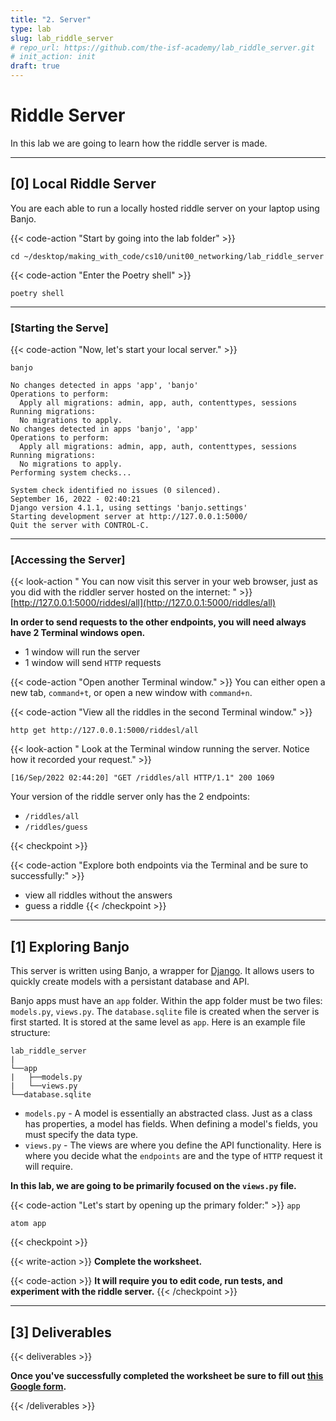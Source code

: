 ```yaml
---
title: "2. Server"
type: lab
slug: lab_riddle_server
# repo_url: https://github.com/the-isf-academy/lab_riddle_server.git
# init_action: init
draft: true
---
```


# Riddle Server

In this lab we are going to learn how the riddle server is made.

---

## [0] Local Riddle Server

You are each able to run a locally hosted riddle server on your laptop using Banjo.

{{< code-action "Start by going into the lab folder" >}}
```shell
cd ~/desktop/making_with_code/cs10/unit00_networking/lab_riddle_server
```

{{< code-action "Enter the Poetry shell" >}}
```shell
poetry shell
```

---

### [Starting the Serve]

{{< code-action "Now, let's start your local server." >}}
```shell
banjo
```
```shell
No changes detected in apps 'app', 'banjo'
Operations to perform:
  Apply all migrations: admin, app, auth, contenttypes, sessions
Running migrations:
  No migrations to apply.
No changes detected in apps 'banjo', 'app'
Operations to perform:
  Apply all migrations: admin, app, auth, contenttypes, sessions
Running migrations:
  No migrations to apply.
Performing system checks...

System check identified no issues (0 silenced).
September 16, 2022 - 02:40:21
Django version 4.1.1, using settings 'banjo.settings'
Starting development server at http://127.0.0.1:5000/
Quit the server with CONTROL-C.
```

---


### [Accessing the Server]

{{< look-action " You can now visit this server in your web browser, just as you did with the riddler server hosted on the internet: " >}} [http://127.0.0.1:5000/riddesl/all](http://127.0.0.1:5000/riddles/all)

**In order to send requests to the other endpoints, you will need always have 2 Terminal windows open.**
- 1 window will run the server
- 1 window will send `HTTP` requests

{{< code-action "Open another Terminal window." >}} You can either open a new tab, `command+t`, or open a new window with `command+n`.

{{< code-action "View all the riddles in the second Terminal window." >}}
```shell
http get http://127.0.0.1:5000/riddesl/all
```

{{< look-action " Look at the Terminal window running the server. Notice how it recorded your request." >}}
```shell
[16/Sep/2022 02:44:20] "GET /riddles/all HTTP/1.1" 200 1069
```

Your version of the riddle server only has the 2 endpoints:
- `/riddles/all`
- `/riddles/guess`

{{< checkpoint >}}

{{< code-action "Explore both endpoints via the Terminal and be sure to successfully:" >}}
- view all riddles without the answers
- guess a riddle
{{< /checkpoint >}}

---

## [1] Exploring Banjo

This server is written using Banjo, a wrapper for [Django](https://www.djangoproject.com/). It allows users to quickly create models with a persistant database and API.

Banjo apps must have an `app` folder. Within the app folder must be two files: `models.py`, `views.py`. The `database.sqlite` file is created when the server is first started. It is stored at the same level as `app`. Here is an example file structure:
```shell
lab_riddle_server
|
└──app
|   ├──models.py
|   └──views.py
└──database.sqlite
```
- `models.py` - A model is essentially an abstracted class. Just as a class has properties, a model has fields. When defining a model's fields, you must specify the data type.
- `views.py` - The views are where you define the API functionality. Here is where you decide what the `endpoints` are and the type of `HTTP` request it will require.

**In this lab, we are going to be primarily focused on the `views.py` file.**

{{< code-action "Let's start by opening up the primary folder:" >}} `app`

```shell
atom app
```


{{< checkpoint >}}

{{< write-action >}}  **Complete the worksheet.**

{{< code-action >}} **It will require you to edit code, run tests, and experiment with the riddle server.**
{{< /checkpoint >}}


---

## [3] Deliverables


{{< deliverables >}}  

**Once you've successfully completed the worksheet be sure to fill out [this Google form](https://docs.google.com/forms/d/e/1FAIpQLSfgWwxFI8SotkBsredlpQejYI2fHzJDQ-2oZgdYTq1ZQO_zjw/viewform?usp=sf_link).**

{{< /deliverables >}}
